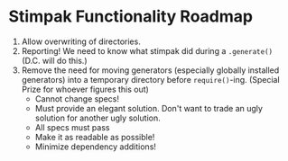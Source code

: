 # Stimpak Functionality Roadmap

1. Allow overwriting of directories.
2. Reporting! We need to know what stimpak did during a `.generate()` (D.C. will do this.)
3. Remove the need for moving generators (especially globally installed generators) into a temporary directory before `require()`-ing. (Special Prize for whoever figures this out)
	* Cannot change specs!
	* Must provide an elegant solution. Don't want to trade an ugly solution for another ugly solution.
	* All specs must pass
	* Make it as readable as possible!
	* Minimize dependency additions!
